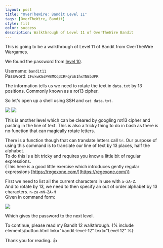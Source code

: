```yaml
---
layout: post
title: "OverTheWire: Bandit Level 11"
tags: [OverTheWire, Bandit]
style: fill
color: success
description: Walkthrough of Level 11 of OverTheWire Bandit
---
```


This is going to be a walkthrough of Level 11 of Bandit from OverTheWire Wargames.

We found the password from [level 10](bandit-level-10).

Username: `bandit11`  
Password: `IFukwKGsFW8MOq3IRFqrxE1hxTNEbUPR`

The information tells us we need to rotate the text in `data.txt` by 13 positions. Commonly known as a rot13 cipher.

So let's open up a shell using SSH and `cat data.txt`.

![](/assets/posts/OverTheWire/Bandit/Bandit11/picture1.png)
![](/assets/posts/OverTheWire/Bandit/Bandit11/picture2.png)

This is another level which can be cleared by googling rot13 cipher and pasting in the line of text. This is also a tricky thing to do in bash as there is no function that can magically rotate letters.

There is a function though that can translate letters call `tr`. Our purpose of using this command is to translate our line of text by 13 places, half the alphabet.  
To do this is a bit tricky and requires you know a little bit of regular expressions.  
(This here is a good little exercise which introduces gently regular expressions [https://regexone.com/](https://regexone.com/))

First we need to list all the current characters in use with `a-zA-Z`.  
And to rotate by 13, we need to then specify an out of order alphabet by 13 characters. `n-za-mN-ZA-M`  
Given in command form:

![](/assets/posts/OverTheWire/Bandit/Bandit11/picture3.png)

Which gives the password to the next level.

To continue, please read my Bandit 12 walkthrough. {% include elements/button.html link="bandit-level-12" text="Level 12" %}

Thank you for reading. :+1: